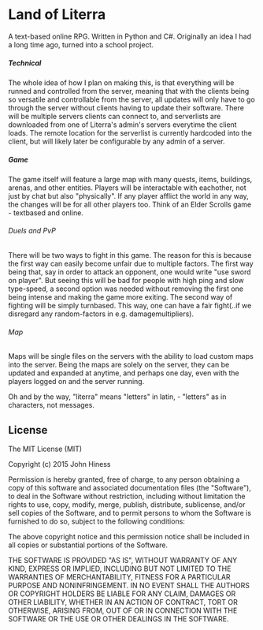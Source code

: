 # Land of Literra
A text-based online RPG. Written in Python and C#.
Originally an idea I had a long time ago, turned into a school project.

##### Technical
The whole idea of how I plan on making this, is that everything will be runned and controlled from the server, meaning that with the clients being so versatile and controllable from the server, all updates will only have to go through the server without clients having to update their software.
There will be multiple servers clients can connect to, and serverlists are downloaded from one of Literra's admin's servers everytime the client loads. The remote location for the serverlist is currently hardcoded into the client, but will likely later be configurable by any admin of a server.

##### Game
The game itself will feature a large map with many quests, items, buildings, arenas, and other entities. Players will be interactable with eachother, not just by chat but also "physically". If any player afflict the world in any way, the changes will be for all other players too. Think of an Elder Scrolls game - textbased and online.

###### Duels and PvP
There will be two ways to fight in this game. The reason for this is because the first way can easily become unfair due to multiple factors. The first way being that, say in order to attack an opponent, one would write "use sword on player". But seeing this will be bad for people with high ping and slow type-speed, a second option was needed without removing the first one being intense and making the game more exiting.
The second way of fighting will be simply turnbased. This way, one can have a fair fight(..if we disregard any random-factors in e.g. damagemultipliers).

###### Map
Maps will be single files on the servers with the ability to load custom maps into the server. Being the maps are solely on the server, they can be updated and expanded at anytime, and perhaps one day, even with the players logged on and the server running.

Oh and by the way, "literra" means "letters" in latin, - "letters" as in characters, not messages.

## License

The MIT License (MIT)

Copyright (c) 2015 John Hiness

Permission is hereby granted, free of charge, to any person obtaining a copy
of this software and associated documentation files (the "Software"), to deal
in the Software without restriction, including without limitation the rights
to use, copy, modify, merge, publish, distribute, sublicense, and/or sell
copies of the Software, and to permit persons to whom the Software is
furnished to do so, subject to the following conditions:

The above copyright notice and this permission notice shall be included in all
copies or substantial portions of the Software.

THE SOFTWARE IS PROVIDED "AS IS", WITHOUT WARRANTY OF ANY KIND, EXPRESS OR
IMPLIED, INCLUDING BUT NOT LIMITED TO THE WARRANTIES OF MERCHANTABILITY,
FITNESS FOR A PARTICULAR PURPOSE AND NONINFRINGEMENT. IN NO EVENT SHALL THE
AUTHORS OR COPYRIGHT HOLDERS BE LIABLE FOR ANY CLAIM, DAMAGES OR OTHER
LIABILITY, WHETHER IN AN ACTION OF CONTRACT, TORT OR OTHERWISE, ARISING FROM,
OUT OF OR IN CONNECTION WITH THE SOFTWARE OR THE USE OR OTHER DEALINGS IN THE
SOFTWARE.
